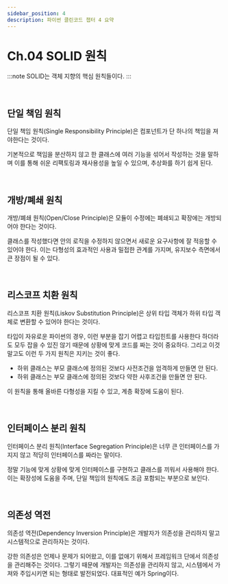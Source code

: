 ```yaml
---
sidebar_position: 4
description: 파이썬 클린코드 챕터 4 요약
---
```


# Ch.04 SOLID 원칙

:::note
SOLID는 객체 지향의 핵심 원칙들이다.
:::

<br/>

## 단일 책임 원칙

단일 책임 원칙(Single Responsibility Principle)은 컴포넌트가 단 하나의 책임을 져야한다는 것이다.

기본적으로 책임을 분산하지 않고 한 클래스에 여러 기능을 섞어서 작성하는 것을 말하며 이를 통해 쉬운 리팩토링과 재사용성을 높일 수 있으며, 추상화를 하기 쉽게 된다.

<br/>

## 개방/폐쇄 원칙

개방/폐쇄 원칙(Open/Close Principle)은 모듈이 수정에는 폐쇄되고 확장에는 개방되어야 한다는 것이다.

클래스를 작성했다면 안의 로직을 수정하지 않으면서 새로운 요구사항에 잘 적응할 수 있어야 한다. 이는 다형성의 효과적인 사용과 밀접한 관계를 가지며, 유지보수 측면에서 큰 장점이 될 수 있다.

<br/>

## 리스코프 치환 원칙

리스코프 치환 원칙(Liskov Substitution Principle)은 상위 타입 객체가 하위 타입 객체로 변환할 수 있어야 한다는 것이다.

타입이 자유로운 파이썬의 경우, 이런 부분을 잡기 어렵고 타입힌트를 사용한다 하더라도 모두 잡을 수 있진 않기 때문에 상황에 맞게 코드를 짜는 것이 중요하다. 그리고 이것 말고도 이런 두 가지 원칙은 지키는 것이 좋다.

* 하위 클래스는 부모 클래스에 정의된 것보다 사전조건을 엄격하게 만들면 안 된다.
* 하위 클래스는 부모 클래스에 정의된 것보다 약한 사후조건을 만들면 안 된다.

이 원칙을 통해 올바른 다형성을 지킬 수 있고, 계층 확장에 도움이 된다.

<br/>

## 인터페이스 분리 원칙

인터페이스 분리 원칙(Interface Segregation Principle)은 너무 큰 인터페이스를 가지지 않고 적당히 인터페이스를 짜라는 말이다.

정말 기능에 맞게 상황에 맞게 인터페이스를 구현하고 클래스를 끼워서 사용해야 한다. 이는 확장성에 도움을 주며, 단일 책임의 원칙에도 조금 포함되는 부분으로 보인다.

<br/>

## 의존성 역전

의존성 역전(Dependency Inversion Principle)은 개발자가 의존성을 관리하지 말고 시스템적으로 관리하자는 것이다.

강한 의존성은 언제나 문제가 되어왔고, 이를 없애기 위해서 프레임워크 단에서 의존성을 관리해주는 것이다. 그렇기 때문에 개발자는 의존성을 관리하지 않고, 시스템에서 가져와 주입시키면 되는 형태로 발전되었다. 대표적인 예가 Spring이다.

<br/>
